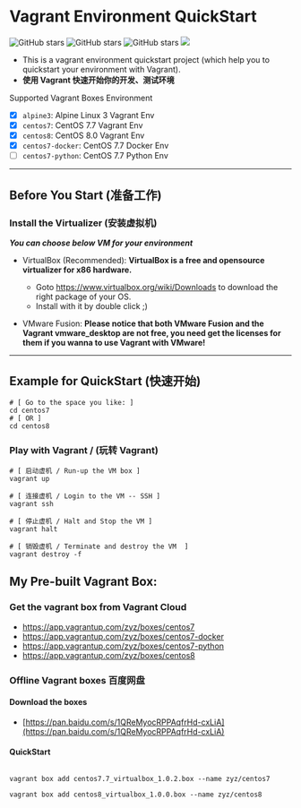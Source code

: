 # Vagrant Environment QuickStart

![GitHub stars](https://img.shields.io/github/stars/zhouyuanzhen/vagrant-quickstart.svg?style=flat&label=Star) ![GitHub stars](https://img.shields.io/github/forks/zhouyuanzhen/vagrant-quickstart.svg?style=flat&label=Fork) ![GitHub stars](https://img.shields.io/github/watchers/zhouyuanzhen/vagrant-quickstart.svg?style=flat&label=Watch) [![](https://img.shields.io/badge/contributions-welcome-brightgreen.svg?style=flat)](https://github.com/zhouyuanzhen/vagrant-quickstart/pulls)

- This is a vagrant environment quickstart project (which help you to quickstart your environment with Vagrant).
- **使用 Vagrant 快速开始你的开发、测试环境**

Supported Vagrant Boxes Environment

- [x] `alpine3`: Alpine Linux 3 Vagrant Env
- [x] `centos7`: CentOS 7.7 Vagrant Env
- [x] `centos8`: CentOS 8.0 Vagrant Env
- [x] `centos7-docker`: CentOS 7.7 Docker Env
- [ ] `centos7-python`: CentOS 7.7 Python Env

----

## Before You Start (准备工作)

### Install the Virtualizer (安装虚拟机)

***You can choose below VM for your environment***

- VirtualBox (Recommended): **VirtualBox is a free and opensource virtualizer for x86 hardware.**
  - Goto https://www.virtualbox.org/wiki/Downloads to download the right package of your OS.
  - Install with it by double click ;)

- VMware Fusion: **Please notice that both VMware Fusion and the Vagrant vmware_desktop are not free, you need get the licenses for them if you wanna to use Vagrant with VMware!**

----

## Example for QuickStart (快速开始)

```shell
# [ Go to the space you like: ]
cd centos7
# [ OR ]
cd centos8
```

### Play with Vagrant / (玩转 Vagrant)

```shell
# [ 启动虚机 / Run-up the VM box ]
vagrant up

# [ 连接虚机 / Login to the VM -- SSH ]
vagrant ssh

# [ 停止虚机 / Halt and Stop the VM ]
vagrant halt

# [ 销毁虚机 / Terminate and destroy the VM  ]
vagrant destroy -f
```

## **My Pre-built Vagrant Box**:

### Get the vagrant box from Vagrant Cloud

- https://app.vagrantup.com/zyz/boxes/centos7
- https://app.vagrantup.com/zyz/boxes/centos7-docker
- https://app.vagrantup.com/zyz/boxes/centos7-python
- https://app.vagrantup.com/zyz/boxes/centos8

### Offline Vagrant boxes 百度网盘

#### Download the boxes

- [https://pan.baidu.com/s/1QReMyocRPPAqfrHd-cxLiA](https://pan.baidu.com/s/1QReMyocRPPAqfrHd-cxLiA)

#### QuickStart

```shell

vagrant box add centos7.7_virtualbox_1.0.2.box --name zyz/centos7

vagrant box add centos8_virtualbox_1.0.0.box --name zyz/centos8
```
